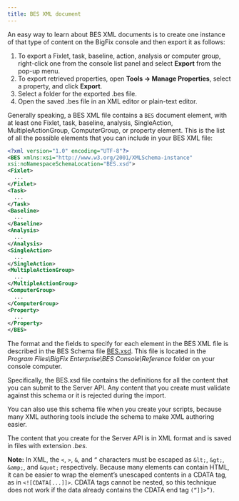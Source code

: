 ```yaml
---
title: BES XML document
---
```


An easy way to learn about BES XML documents is to create one instance of that type of content on the BigFix console 
and then export it as follows:
1. To export a Fixlet, task, baseline, action, analysis or computer group, right-click one from the 
console list panel and select **Export** from the pop-up menu.
2. To export retrieved properties, open **Tools -> Manage Properties**, select a property, and click **Export**.
3. Select a folder for the exported .bes file.
4. Open the saved .bes file in an XML editor or plain-text editor.

Generally speaking, a BES XML file contains a ```BES``` document element, with at least one Fixlet, task,
baseline, analysis, SingleAction, MultipleActionGroup, ComputerGroup, or property element. This is the list of all the 
possible elements that you can include in your BES XML file:

```xml
<?xml version="1.0" encoding="UTF-8"?>
<BES xmlns:xsi="http://www.w3.org/2001/XMLSchema-instance"
xsi:noNamespaceSchemaLocation="BES.xsd">
<Fixlet>
  ...
</Fixlet>
<Task>
  ...
</Task>
<Baseline>
  ...
</Baseline>
<Analysis>
  ...
</Analysis>
<SingleAction>
  ...
</SingleAction>
<MultipleActionGroup>
  ...
</MultipleActionGroup>
<ComputerGroup>
  ...
</ComputerGroup>
<Property>
  ...
</Property>
</BES>
```

The format and the fields to specify for each element in the BES XML file is described in the 
BES Schema file [BES.xsd](/rest-api/bes_xsd.html). This file is located in the *Program
Files\BigFix Enterprise\BES Console\Reference* folder on your console computer.

Specifically, the BES.xsd file contains the definitions for all the content that you can submit to the Server API. 
Any content that you create must validate against this schema or it is rejected during the import. 

You can also use this schema file when you create your scripts, because many XML authoring tools include the
schema to make XML authoring easier.

The content that you create for the Server API is in XML format and is saved in
files with extension *.bes*.

**Note:** In XML, the ```<```, ```>```, ```&```, and ```”``` characters must be escaped as ```&lt;```,
```&gt;```, ```&amp;```, and ```&quot;``` respectively. Because many elements can contain
HTML, it can be easier to wrap the element’s unescaped contents in a CDATA tag,
as in ```<![CDATA[...]]>```. CDATA tags cannot be nested, so this technique does not
work if the data already contains the CDATA end tag ```(“]]>”)```.

